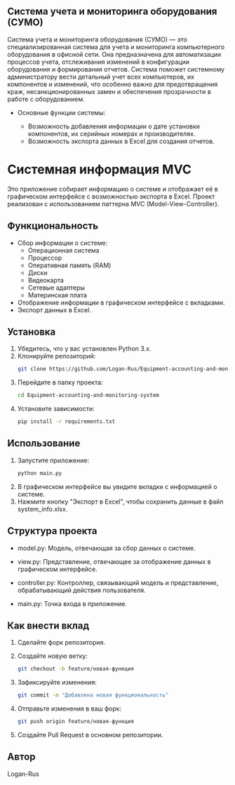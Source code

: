 ## Система учета и мониторинга оборудования (СУМО)
Система учета и мониторинга оборудования (СУМО) — это специализированная система для учета и мониторинга компьютерного оборудования в офисной сети. Она предназначена для автоматизации процессов учета, отслеживания изменений в конфигурации оборудования и формирования отчетов. Система поможет системному администратору вести детальный учет всех компьютеров, их компонентов и изменений, что особенно важно для предотвращения краж, несанкционированных замен и обеспечения прозрачности в работе с оборудованием.

- Основные функции системы:

  - Возможность добавления информации о дате установки компонентов, их серийных номерах и производителях.
  - Возможность экспорта данных в Excel для создания отчетов.

# Системная информация MVC

Это приложение собирает информацию о системе и отображает её в графическом интерфейсе с возможностью экспорта в Excel. Проект реализован с использованием паттерна MVC (Model-View-Controller).

## Функциональность

- Сбор информации о системе:
  - Операционная система
  - Процессор
  - Оперативная память (RAM)
  - Диски
  - Видеокарта
  - Сетевые адаптеры
  - Материнская плата
- Отображение информации в графическом интерфейсе с вкладками.
- Экспорт данных в Excel.

## Установка

1. Убедитесь, что у вас установлен Python 3.x.
2. Клонируйте репозиторий:
    ```bash
   git clone https://github.com/Logan-Rus/Equipment-accounting-and-monitoring-system.git

3. Перейдите в папку проекта:
    ```bash
    cd Equipment-accounting-and-monitoring-system

4. Установите зависимости:
    ```bash
    pip install -r requirements.txt

## Использование
1. Запустите приложение:
    ```bash
    python main.py
2. В графическом интерфейсе вы увидите вкладки с информацией о системе.
3. Нажмите кнопку "Экспорт в Excel", чтобы сохранить данные в файл system_info.xlsx.

## Структура проекта
- model.py: Модель, отвечающая за сбор данных о системе.

- view.py: Представление, отвечающее за отображение данных в графическом интерфейсе.

- controller.py: Контроллер, связывающий модель и представление, обрабатывающий действия пользователя.

- main.py: Точка входа в приложение.

## Как внести вклад
1. Сделайте форк репозитория.

2. Создайте новую ветку:
    ```bash
    git checkout -b feature/новая-функция
3. Зафиксируйте изменения:
    ```bash
    git commit -m "Добавлена новая функциональность"

4. Отправьте изменения в ваш форк:
    ```bash
    git push origin feature/новая-функция

5. Создайте Pull Request в основном репозитории.

## Автор
Logan-Rus














